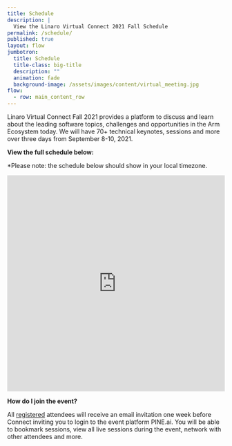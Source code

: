 ```yaml
---
title: Schedule
description: |
  View the Linaro Virtual Connect 2021 Fall Schedule
permalink: /schedule/
published: true
layout: flow
jumbotron:
  title: Schedule
  title-class: big-title
  description: ""
  animation: fade
  background-image: /assets/images/content/virtual_meeting.jpg
flow:
  - row: main_content_row
---
```

Linaro Virtual Connect Fall 2021 provides a platform to discuss and learn about the leading software topics, challenges and opportunities in the Arm Ecosystem today. We will have 70+ technical keynotes, sessions and more over three days from September 8-10, 2021. 

**View the full schedule below:** 

\*Please note: the schedule below should show in your local timezone. 

<style>
	#pine-sessions {
		width: 100%;
		height: 600px;
		border: 0;
		display: block;
	}

	@media screen and (max-width: 1200px) {
		#pine-sessions {
			height: 500px;
		}
	}

	@media screen and (max-width: 768px) {
		#pine-sessions {
			height: 420px;
		}
	}
</style>

<iframe id="pine-sessions" src="https://events.pinetool.ai/2231/#widgets/sessions"></iframe>

**How do I join the event?**

All [registered](https://connect.linaro.org/register) attendees will receive an email invitation one week before Connect inviting you to login to the event platform PINE.ai. You will be able to bookmark sessions, view all live sessions during the event, network with other attendees and more.